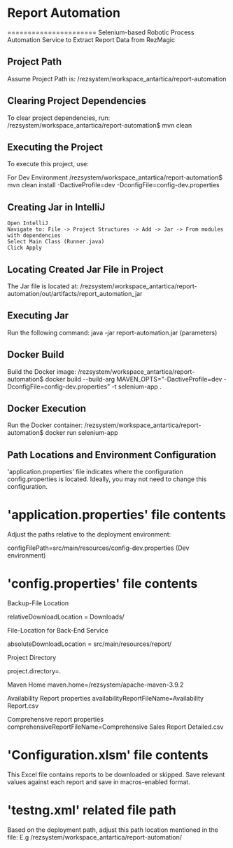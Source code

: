 # Report Automation
======================
Selenium-based Robotic Process Automation Service to Extract Report Data from RezMagic


## Project Path

Assume Project Path is:
/rezsystem/workspace_antartica/report-automation

## Clearing Project Dependencies

To clear project dependencies, run:
/rezsystem/workspace_antartica/report-automation$ mvn clean

## Executing the Project

To execute this project, use:

For Dev Environment
/rezsystem/workspace_antartica/report-automation$ mvn clean install -DactiveProfile=dev -DconfigFile=config-dev.properties 

## Creating Jar in IntelliJ

    Open IntelliJ
    Navigate to: File -> Project Structures -> Add -> Jar -> From modules with dependencies
    Select Main Class (Runner.java)
    Click Apply

## Locating Created Jar File in Project

The Jar file is located at:
/rezsystem/workspace_antartica/report-automation/out/artifacts/report_automation_jar 

## Executing Jar

Run the following command:
java -jar report-automation.jar (parameters)

## Docker Build

Build the Docker image:
/rezsystem/workspace_antartica/report-automation$ docker build --build-arg MAVEN_OPTS="-DactiveProfile=dev -DconfigFile=config-dev.properties" -t selenium-app .

## Docker Execution

Run the Docker container:
/rezsystem/workspace_antartica/report-automation$ docker run selenium-app

## Path Locations and Environment Configuration

'application.properties' file indicates where the configuration config.properties is located. 
Ideally, you may not need to change this configuration.

# 'application.properties' file contents
Adjust the paths relative to the deployment environment:
<!-- configFilePath=src/main/resources/config.properties (Default) -->
configFilePath=src/main/resources/config-dev.properties (Dev environment)
<!-- configFilePath=src/main/resources/config_localqa.properties (Local QA environment) -->
<!-- configFilePath=src/main/resources/config_localqa.properties (Local QA environment) -->

# 'config.properties' file contents

Backup-File Location
<!-- relativeDownloadLocation = /rezsystem/workspace_antartica/report-automation/Downloads -->
relativeDownloadLocation = Downloads/

File-Location for Back-End Service
<!-- absoluteDownloadLocation = /rezsystem/workspace_antartica/backend-service/src/main/resources/report -->
absoluteDownloadLocation = src/main/resources/report/

Project Directory
<!-- project.directory=/rezsystem/workspace_antartica/report-automation/ -->
project.directory=.

Maven Home
maven.home=/rezsystem/apache-maven-3.9.2

Availability Report properties
availabilityReportFileName=Availability Report.csv

Comprehensive report properties
comprehensiveReportFileName=Comprehensive Sales Report Detailed.csv

# 'Configuration.xlsm' file contents
This Excel file contains reports to be downloaded or skipped. 
Save relevant values against each report and save in macros-enabled format.

# 'testng.xml' related file path
Based on the deployment path, adjust this path location mentioned in the file:
E.g /rezsystem/workspace_antartica/report-automation/

<?xml version="1.0" encoding="UTF-8"?>
<!DOCTYPE suite SYSTEM "http://testng.org/testng-1.0.dtd">
<suite name="All Test Suite">
    <test verbose="2" preserve-order="true" name="/rezsystem/workspace_antartica/report-automation/">
        <classes>
            <class name="Model.DownloadReports"></class>
        </classes>
    </test>
</suite>

